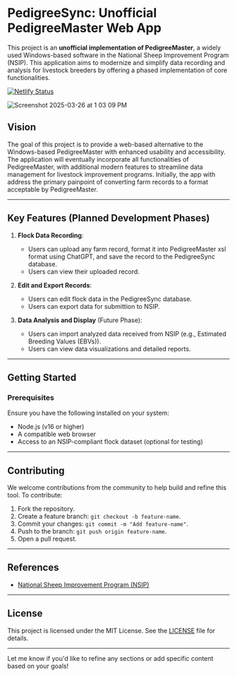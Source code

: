 # PedigreeSync: Unofficial PedigreeMaster Web App

This project is an **unofficial implementation of PedigreeMaster**, a widely used Windows-based software in the National Sheep Improvement Program (NSIP). This application aims to modernize and simplify data recording and analysis for livestock breeders by offering a phased implementation of core functionalities.

[![Netlify Status](https://api.netlify.com/api/v1/badges/85e6a9e0-d2e6-41a8-8864-3b21de7249e5/deploy-status)](https://app.netlify.com/sites/reedbuilt/deploys)

![Screenshot 2025-03-26 at 1 03 09 PM](https://github.com/user-attachments/assets/1c9fea4e-4afb-4104-8815-b7652256f542)

## Vision

The goal of this project is to provide a web-based alternative to the Windows-based PedigreeMaster with enhanced usability and accessibility. The application will eventually incorporate all functionalities of PedigreeMaster, with additional modern features to streamline data management for livestock improvement programs. Initially, the app with address the primary painpoint of converting farm records to a format acceptable by PedigreeMaster. 

---

## Key Features (Planned Development Phases)

1. **Flock Data Recording**:
   - Users can upload any farm record, format it into PedigreeMaster xsl format using ChatGPT, and save the record to the PedigreeSync database.
   - Users can view their uploaded record. 

2. **Edit and Export Records**:
   - Users can edit flock data in the PedigreeSync database.
   - Users can export data for submittion to NSIP.

3. **Data Analysis and Display** (Future Phase):
   - Users can import analyzed data received from NSIP (e.g., Estimated Breeding Values (EBVs)).
   - Users can view data visualizations and detailed reports.

---

## Getting Started

### Prerequisites

Ensure you have the following installed on your system:
- Node.js (v16 or higher)
- A compatible web browser
- Access to an NSIP-compliant flock dataset (optional for testing)

---

## Contributing

We welcome contributions from the community to help build and refine this tool. To contribute:
1. Fork the repository.
2. Create a feature branch: `git checkout -b feature-name`.
3. Commit your changes: `git commit -m "Add feature-name"`.
4. Push to the branch: `git push origin feature-name`.
5. Open a pull request.

---

## References

- [National Sheep Improvement Program (NSIP)](https://nsip.org/)

---

## License

This project is licensed under the MIT License. See the [LICENSE](LICENSE) file for details.

---

Let me know if you'd like to refine any sections or add specific content based on your goals!
